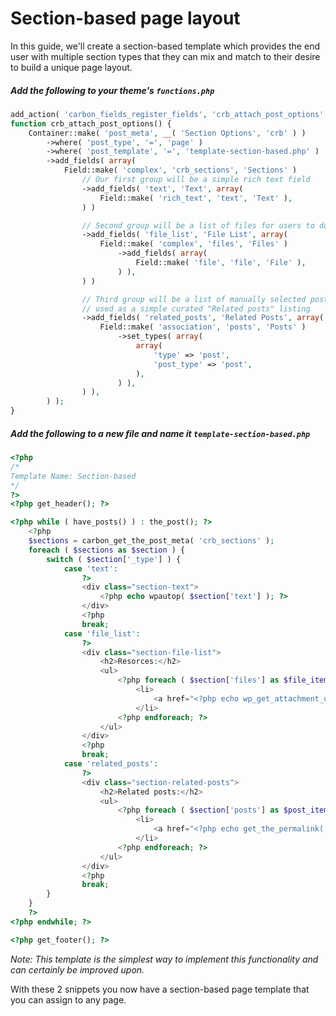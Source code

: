 # Section-based page layout

In this guide, we'll create a section-based template which provides the end user with multiple section types that they can mix and match to their desire to build a unique page layout.

##### Add the following to your theme's `functions.php`

```php
add_action( 'carbon_fields_register_fields', 'crb_attach_post_options' );
function crb_attach_post_options() {
	Container::make( 'post_meta', __( 'Section Options', 'crb' ) )
		->where( 'post_type', '=', 'page' )
		->where( 'post_template', '=', 'template-section-based.php' )
		->add_fields( array(
			Field::make( 'complex', 'crb_sections', 'Sections' )
				// Our first group will be a simple rich text field
				->add_fields( 'text', 'Text', array(
					Field::make( 'rich_text', 'text', 'Text' ),
				) )

				// Second group will be a list of files for users to download
				->add_fields( 'file_list', 'File List', array(
					Field::make( 'complex', 'files', 'Files' )
						->add_fields( array(
							Field::make( 'file', 'file', 'File' ),
						) ),
				) )

				// Third group will be a list of manually selected posts
				// used as a simple curated "Related posts" listing
				->add_fields( 'related_posts', 'Related Posts', array(
					Field::make( 'association', 'posts', 'Posts' )
						->set_types( array(
							array(
								'type' => 'post',
								'post_type' => 'post',
							),
						) ),
				) ),
		) );
}
```

##### Add the following to a new file and name it `template-section-based.php`
	
```php
<?php
/*
Template Name: Section-based
*/
?>
<?php get_header(); ?>

<?php while ( have_posts() ) : the_post(); ?>
	<?php
	$sections = carbon_get_the_post_meta( 'crb_sections' );
	foreach ( $sections as $section ) {
		switch ( $section['_type'] ) {
			case 'text':
				?>
				<div class="section-text">
					<?php echo wpautop( $section['text'] ); ?>
				</div>
				<?php
				break;
			case 'file_list':
				?>
				<div class="section-file-list">
					<h2>Resorces:</h2>
					<ul>
						<?php foreach ( $section['files'] as $file_item ) : ?>
							<li>
								<a href="<?php echo wp_get_attachment_url( $file_item['file'] ); ?>" target="_blank"><?php echo get_the_title( $file_item['file'] ); ?></a>
							</li>
						<?php endforeach; ?>
					</ul>
				</div>
				<?php
				break;
			case 'related_posts':
				?>
				<div class="section-related-posts">
					<h2>Related posts:</h2>
					<ul>
						<?php foreach ( $section['posts'] as $post_item ) : ?>
							<li>
								<a href="<?php echo get_the_permalink( $post_item['id'] ); ?>"><?php echo get_the_title( $post_item['id'] ); ?></a>
							</li>
						<?php endforeach; ?>
					</ul>
				</div>
				<?php
				break;
		}
	}
	?>
<?php endwhile; ?>

<?php get_footer(); ?>
```

_Note: This template is the simplest way to implement this functionality and can certainly be improved upon._

With these 2 snippets you now have a section-based page template that you can assign to any page.